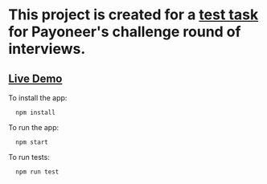 # This project is created for a [test task][ref] for Payoneer's challenge round of interviews.

## [Live Demo](https://runefarer.github.io/payoneer-task/)

To install the app:
```
  npm install
```

To run the app:
```
  npm start
```

To run tests:
```
  npm run test
```

[ref]: reactjs_exercise.pdf
